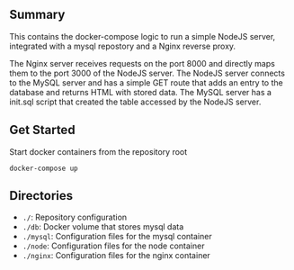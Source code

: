 ## Summary
This contains the docker-compose logic to run a simple NodeJS server, integrated with a mysql repostory and a Nginx reverse proxy.

The Nginx server receives requests on the port 8000 and directly maps them to the port 3000 of the NodeJS server.
The NodeJS server connects to the MySQL server and has a simple GET route that adds an entry to the database and returns HTML with stored data.
The MySQL server has a init.sql script that created the table accessed by the NodeJS server.

## Get Started
Start docker containers from the repository root
```
docker-compose up
```

## Directories
- `./`: Repository configuration
- `./db`: Docker volume that stores mysql data
- `./mysql`: Configuration files for the mysql container
- `./node`: Configuration files for the node container
- `./nginx`: Configuration files for the nginx container
